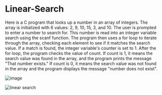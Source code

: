 # Linear-Search


Here is a C program that looks up a number in an array of integers. The array is initialized with 6 values: 2, 9, 10, 15, 3, and 10.
The user is prompted to enter a number to search for. This number is read into an integer variable search using the scanf function.
The program then uses a for loop to iterate through the array, checking each element to see if it matches the search value. 
If a match is found, the integer variable's counter is set to 1. After the for loop, the program checks the value of count. 
If count is 1, it means the search value was found in the array, and the program prints the message "That number exists."
If count is 0, it means the search value was not found in the array and the program displays the message "number does not exist".

![image](https://user-images.githubusercontent.com/124857336/234470743-644da2ef-1f05-4a13-a314-5aa824c8e9bc.png)



![linear search](https://user-images.githubusercontent.com/124857336/231731864-84873193-0576-4715-aca3-6ff4a79f016a.JPG)
